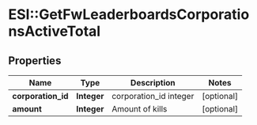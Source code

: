 # ESI::GetFwLeaderboardsCorporationsActiveTotal

## Properties
Name | Type | Description | Notes
------------ | ------------- | ------------- | -------------
**corporation_id** | **Integer** | corporation_id integer | [optional] 
**amount** | **Integer** | Amount of kills | [optional] 


